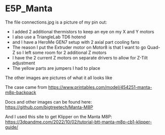 # E5P_Manta

The file connections.jpg is a picture of my pin out:
 * I added 2 additional thermistors to keep an eye on my X and Y motors
 * I also use a TriangleLab TD6 hotend 
 * and I have a HeroMe GEN7 setup with 2 axial part cooling fans
 * The reason I put the Extruder motor on Motor8 is that I want to go Quad-Z so I left some room for 2 additional Z motors
 * I have the 2 current Z motors on separate drivers to allow for Z-Tilt adjustment
 * The yellow parts are jumpers I had to place

The other images are pictures of what it all looks like

The case came from https://www.printables.com/model/454251-manta-m8p-backpack

Docs and other images can be found here: https://github.com/bigtreetech/Manta-M8P

And I used this site to get Klipper on the Manta M8P: https://3dpandme.com/2022/10/02/tutorial-btt-manta-m8p-cb1-klipper-guide/
